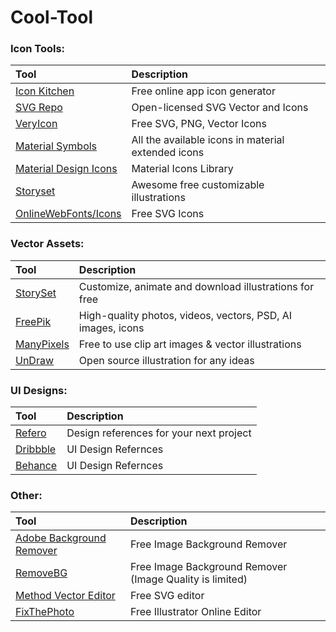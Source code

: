 # Cool-Tool
### Icon Tools:



| Tool                                    | Description                     |
| :-------------------------------------- | :------------------------------ |
| [Icon Kitchen](https://icon.kitchen/) | Free online app icon generator |
| [SVG Repo](https://www.svgrepo.com/) | Open-licensed SVG Vector and Icons |
| [VeryIcon](https://www.veryicon.com/) | Free SVG, PNG, Vector Icons |
| [Material Symbols](https://fonts.google.com/icons) | All the available icons in material extended icons |
| [Material Design Icons](https://pictogrammers.com/library/mdi/) | Material Icons Library |
| [Storyset](https://storyset.com/)|Awesome free customizable illustrations|
| [OnlineWebFonts/Icons](https://www.onlinewebfonts.com/icon)|Free SVG Icons|
### Vector Assets:



| Tool                                    | Description                     |
| :-------------------------------------- | :------------------------------ |
| [StorySet](https://storyset.com/) | Customize, animate and download illustrations for free |
| [FreePik](https://www.freepik.com/) | High-quality photos, videos, vectors, PSD, AI images, icons |
| [ManyPixels](https://www.manypixels.co/gallery) | Free to use clip art images & vector illustrations |
| [UnDraw](https://undraw.co/search) | Open source illustration for any ideas |

### UI Designs:



| Tool                                    | Description                     |
| :-------------------------------------- | :------------------------------ |
| [Refero](https://refero.design/) | Design references for your next project |
| [Dribbble](https://dribbble.com/) | UI Design Refernces |
| [Behance](https://www.behance.net/onboarding/adobe/) | UI Design Refernces |

### Other:



| Tool                                    | Description                     |
| :-------------------------------------- | :------------------------------ |
| [Adobe Background Remover](https://www.adobe.com/express/feature/image/remove-background) | Free Image Background Remover |
| [RemoveBG](https://www.remove.bg/upload) | Free Image Background Remover (Image Quality is limited) |
| [Method Vector Editor](https://editor.method.ac/) | Free SVG editor |
| [FixThePhoto](https://fixthephoto.com/illustrator-online-editor.html/) | Free Illustrator Online Editor |



